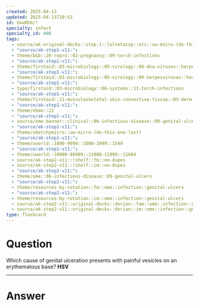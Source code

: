 ```yaml
---
created: 2025-04-13
updated: 2025-04-13T10:53
id: UxwRh0/!
specialty: infect
specialty_id: 408
tags:
  - source/ak-original-decks::step-1::lolnotacop::etc::uw-micro-(do-this-one-last)
  - "source/ak-step1-v11:": 
  - theme/b&b::20-repro::02-pregnancy::09-torch-infections
  - "source/ak-step1-v11:": 
  - theme/firstaid::03-microbiology::05-virology::08-dna-viruses::herpes-simplex-virus
  - "source/ak-step1-v11:": 
  - theme/firstaid::03-microbiology::05-virology::09-herpesviruses::herpes-simplex
  - "source/ak-step1-v11:": 
  - type/firstaid::03-microbiology::06-systems::11-torch-infections
  - "source/ak-step1-v11:": 
  - theme/firstaid::11-musculoskeletal-skin-connective-tissue::03-derm::09-skin-infections::viral::herpes
  - "source/ak-step1-v11:": 
  - theme/nbme::21
  - "source/ak-step1-v11:": 
  - source/ome-banner::clinical::06-infectious-disease::09-genital-ulcers
  - "source/ak-step1-v11:": 
  - theme/sketchymicro::uw-micro-(do-this-one-last)
  - "source/ak-step1-v11:": 
  - theme/uworld::1000-9999::1000-1999::1549
  - "source/ak-step1-v11:": 
  - theme/uworld::10000-99999::11000-11999::11604
  - source/ak-step2-v11::!shelf::fm::no-dupes
  - source/ak-step2-v11::!shelf::im::no-dupes
  - "source/ak-step2-v11:": 
  - theme/ome::06-infectious-disease::09-genital-ulcers
  - "source/ak-step2-v11:": 
  - theme/resources-by-rotation::fm::ome::infection::genital-ulcers
  - "source/ak-step2-v11:": 
  - theme/resources-by-rotation::im::ome::infection::genital-ulcers
  - source/ak-step2-v11::original-decks::dorian::fam::ome::infection::genital-ulcers
  - source/ak-step2-v11::original-decks::dorian::im::ome::infection::genital-ulcers"
type: flashcard
---
```


# Question
Which cause of genital ulceration presents with painful vesicles on an erythematous base?   **HSV**

---

# Answer
